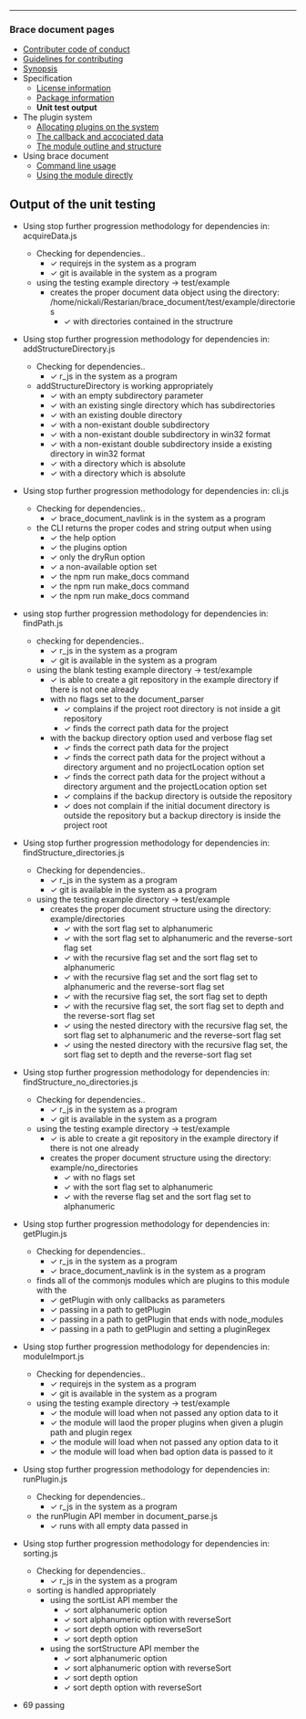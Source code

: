 
---
### Brace document pages
* [Contributer code of conduct](https://github.com/restarian/brace_document/blob/master/docs/contributer_code_of_conduct.md)
* [Guidelines for contributing](https://github.com/restarian/brace_document/blob/master/docs/guidelines_for_contributing.md)
* [Synopsis](https://github.com/restarian/brace_document/blob/master/docs/synopsis.md)
* Specification
  * [License information](https://github.com/restarian/brace_document/blob/master/docs/specification/license_information.md)
  * [Package information](https://github.com/restarian/brace_document/blob/master/docs/specification/package_information.md)
  * **Unit test output**
* The plugin system
  * [Allocating plugins on the system](https://github.com/restarian/brace_document/blob/master/docs/the_plugin_system/allocating_plugins_on_the_system.md)
  * [The callback and accociated data](https://github.com/restarian/brace_document/blob/master/docs/the_plugin_system/the_callback_and_accociated_data.md)
  * [The module outline and structure](https://github.com/restarian/brace_document/blob/master/docs/the_plugin_system/the_module_outline_and_structure.md)
* Using brace document
  * [Command line usage](https://github.com/restarian/brace_document/blob/master/docs/using_brace_document/command_line_usage.md)
  * [Using the module directly](https://github.com/restarian/brace_document/blob/master/docs/using_brace_document/using_the_module_directly.md)
## Output of the unit testing

  * Using stop further progression methodology for dependencies in: acquireData.js
    * Checking for dependencies..
      * ✓ requirejs in the system as a program
      * ✓ git is available in the system as a program
    * using the testing example directory -> test/example
      * creates the proper document data object using the directory: /home/nickali/Restarian/brace_document/test/example/directories
        * ✓ with directories contained in the structrure

  * Using stop further progression methodology for dependencies in: addStructureDirectory.js
    * Checking for dependencies..
      * ✓ r_js in the system as a program
    * addStructureDirectory is working appropriately
      * ✓ with an empty subdirectory parameter
      * ✓ with an existing single directory which has subdirectories
      * ✓ with an existing double directory
      * ✓ with a non-existant double subdirectory
      * ✓ with a non-existant double subdirectory in win32 format
      * ✓ with a non-existant double subdirectory inside a existing directory in win32 format
      * ✓ with a directory which is absolute
      * ✓ with a directory which is absolute

  * Using stop further progression methodology for dependencies in: cli.js
    * Checking for dependencies..
      * ✓ brace_document_navlink is in the system as a program
    * the CLI returns the proper codes and string output when using
      * ✓ the help option
      * ✓ the plugins option
      * ✓ only the dryRun option
      * ✓ a non-available option set
      * ✓ the npm run make_docs command
      * ✓ the npm run make_docs command
      * ✓ the npm run make_docs command

  * using stop further progression methodology for dependencies in: findPath.js
    * checking for dependencies..
      * ✓ r_js in the system as a program
      * ✓ git is available in the system as a program
    * using the blank testing example directory -> test/example
      * ✓ is able to create a git repository in the example directory if there is not one already
      * with no flags set to the document_parser
        * ✓ complains if the project root directory is not inside a git repository
        * ✓ finds the correct path data for the project
      * with the backup directory option used and verbose flag set
        * ✓ finds the correct path data for the project
        * ✓ finds the correct path data for the project without a directory argument and no projectLocation option set
        * ✓ finds the correct path data for the project without a directory argument and the projectLocation option set
        * ✓ complains if the backup directory is outside the repository
        * ✓ does not complain if the initial document directory is outside the repository but a backup directory is inside the project root

  * Using stop further progression methodology for dependencies in: findStructure_directories.js
    * Checking for dependencies..
      * ✓ r_js in the system as a program
      * ✓ git is available in the system as a program
    * using the testing example directory -> test/example
      * creates the proper document structure using the directory: example/directories
        * ✓ with the sort flag set to alphanumeric
        * ✓ with the sort flag set to alphanumeric and the reverse-sort flag set
        * ✓ with the recursive flag set and the sort flag set to alphanumeric
        * ✓ with the recursive flag set and the sort flag set to alphanumeric and the reverse-sort flag set
        * ✓ with the recursive flag set, the sort flag set to depth
        * ✓ with the recursive flag set, the sort flag set to depth and the reverse-sort flag set
        * ✓ using the nested directory with the recursive flag set, the sort flag set to alphanumeric and the reverse-sort flag set
        * ✓ using the nested directory with the recursive flag set, the sort flag set to depth and the reverse-sort flag set

  * Using stop further progression methodology for dependencies in: findStructure_no_directories.js
    * Checking for dependencies..
      * ✓ r_js in the system as a program
      * ✓ git is available in the system as a program
    * using the testing example directory -> test/example
      * ✓ is able to create a git repository in the example directory if there is not one already
      * creates the proper document structure using the directory: example/no_directories
        * ✓ with no flags set
        * ✓ with the sort flag set to alphanumeric
        * ✓ with the reverse flag set and the sort flag set to alphanumeric

  * Using stop further progression methodology for dependencies in: getPlugin.js
    * Checking for dependencies..
      * ✓ r_js in the system as a program
      * ✓ brace_document_navlink is in the system as a program
    * finds all of the commonjs modules which are plugins to this module with the
      * ✓ getPlugin with only callbacks as parameters
      * ✓ passing in a path to getPlugin
      * ✓ passing in a path to getPlugin that ends with node_modules
      * ✓ passing in a path to getPlugin and setting a pluginRegex

  * Using stop further progression methodology for dependencies in: moduleImport.js
    * Checking for dependencies..
      * ✓ requirejs in the system as a program
      * ✓ git is available in the system as a program
    * using the testing example directory -> test/example
      * ✓ the module will load when not passed any option data to it
      * ✓ the module will laod the proper plugins when given a plugin path and plugin regex
      * ✓ the module will load when not passed any option data to it
      * ✓ the module will load when bad option data is passed to it

  * Using stop further progression methodology for dependencies in: runPlugin.js
    * Checking for dependencies..
      * ✓ r_js in the system as a program
    * the runPlugin API member in document_parse.js
      * ✓ runs with all empty data passed in

  * Using stop further progression methodology for dependencies in: sorting.js
    * Checking for dependencies..
      * ✓ r_js in the system as a program
    * sorting is handled appropriately
      * using the sortList API member the
        * ✓ sort alphanumeric option
        * ✓ sort alphanumeric option with reverseSort
        * ✓ sort depth option with reverseSort
        * ✓ sort depth option
      * using the sortStructure API member the
        * ✓ sort alphanumeric option
        * ✓ sort alphanumeric option with reverseSort
        * ✓ sort depth option
        * ✓ sort depth option with reverseSort

  * 69 passing

